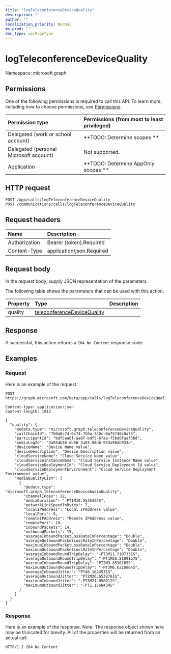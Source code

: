 ```yaml
---
title: "logTeleconferenceDeviceQuality"
description: ""
author: ""
localization_priority: Normal
ms.prod: ""
doc_type: apiPageType
---
```


# logTeleconferenceDeviceQuality

Namespace: microsoft.graph



## Permissions
One of the following permissions is required to call this API. To learn more, including how to choose permissions, see [Permissions](/concepts/permissions-reference.md).

|Permission type|Permissions (from most to least privileged)|
|:---|:---|
|Delegated (work or school account)|**TODO: Determine scopes **|
|Delegated (personal Microsoft account)|Not supported.|
|Application|**TODO: Determine AppOnly scopes **|

## HTTP request
<!-- {
  "blockType": "ignored"
}
-->
``` http
POST /app/calls/logTeleconferenceDeviceQuality
POST /communications/calls/logTeleconferenceDeviceQuality
```

## Request headers
|Name|Description|
|:---|:---|
|Authorization|Bearer {token}.Required|
|Content-Type|application/json.Required|

## Request body
In the request body, supply JSON representation of the parameters.

The following table shows the parameters that can be used with this action.

|Property|Type|Description|
|:---|:---|:---|
|quality|[teleconferenceDeviceQuality](../resources/teleconferencedevicequality.md)||



## Response
If successful, this action returns a `204 No Content` response code.

## Examples

### Request
Here is an example of the request.
<!-- {
  "blockType": "request",
  "name": "call_logteleconferencedevicequality"
}
-->
``` http
POST https://graph.microsoft.com/beta/app/calls/logTeleconferenceDeviceQuality

Content-type: application/json
Content-length: 1813

{
  "quality": {
    "@odata.type": "microsoft.graph.teleconferenceDeviceQuality",
    "callChainId": "750a0c74-0c74-750a-740c-0a75740c0a75",
    "participantId": "bdf5aa6f-aa6f-bdf5-6faa-f5bd6faaf5bd",
    "mediaLegId": "3a93db56-db56-3a93-56db-933a56db933a",
    "deviceName": "Device Name value",
    "deviceDescription": "Device Description value",
    "cloudServiceName": "Cloud Service Name value",
    "cloudServiceInstanceName": "Cloud Service Instance Name value",
    "cloudServiceDeploymentId": "Cloud Service Deployment Id value",
    "cloudServiceDeploymentEnvironment": "Cloud Service Deployment Environment value",
    "mediaQualityList": [
      {
        "@odata.type": "microsoft.graph.teleconferenceDeviceAudioQuality",
        "channelIndex": 12,
        "mediaDuration": "-PT1M10.5535422S",
        "networkLinkSpeedInBytes": 7,
        "localIPAddress": "Local IPAddress value",
        "localPort": 9,
        "remoteIPAddress": "Remote IPAddress value",
        "remotePort": 10,
        "inboundPackets": 14,
        "outboundPackets": 15,
        "averageInboundPacketLossRateInPercentage": "Double",
        "averageOutboundPacketLossRateInPercentage": "Double",
        "maximumInboundPacketLossRateInPercentage": "Double",
        "maximumOutboundPacketLossRateInPercentage": "Double",
        "averageInboundRoundTripDelay": "-PT3M11.7107331S",
        "averageOutboundRoundTripDelay": "-PT1M56.8109157S",
        "maximumInboundRoundTripDelay": "PT2M3.8536765S",
        "maximumOutboundRoundTripDelay": "-PT3M6.6210864S",
        "averageInboundJitter": "PT40.1624531S",
        "averageOutboundJitter": "PT2M26.6538761S",
        "maximumInboundJitter": "-PT3M21.058012S",
        "maximumOutboundJitter": "-PT1.1568434S"
      }
    ]
  }
}
```

### Response
Here is an example of the response. Note: The response object shown here may be truncated for brevity. All of the properties will be returned from an actual call.
<!-- {
  "blockType": "response",
  "truncated": true
}
-->
``` http
HTTP/1.1 204 No Content
```

